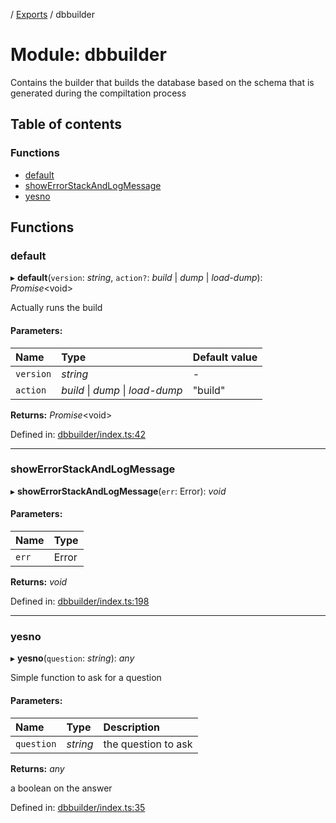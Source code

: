 [](../README.md) / [Exports](../modules.md) / dbbuilder

# Module: dbbuilder

Contains the builder that builds the database based on the schema
that is generated during the compiltation process

## Table of contents

### Functions

- [default](dbbuilder.md#default)
- [showErrorStackAndLogMessage](dbbuilder.md#showerrorstackandlogmessage)
- [yesno](dbbuilder.md#yesno)

## Functions

### default

▸ **default**(`version`: *string*, `action?`: *build* \| *dump* \| *load-dump*): *Promise*<void\>

Actually runs the build

#### Parameters:

Name | Type | Default value |
:------ | :------ | :------ |
`version` | *string* | - |
`action` | *build* \| *dump* \| *load-dump* | "build" |

**Returns:** *Promise*<void\>

Defined in: [dbbuilder/index.ts:42](https://github.com/onzag/itemize/blob/3efa2a4a/dbbuilder/index.ts#L42)

___

### showErrorStackAndLogMessage

▸ **showErrorStackAndLogMessage**(`err`: Error): *void*

#### Parameters:

Name | Type |
:------ | :------ |
`err` | Error |

**Returns:** *void*

Defined in: [dbbuilder/index.ts:198](https://github.com/onzag/itemize/blob/3efa2a4a/dbbuilder/index.ts#L198)

___

### yesno

▸ **yesno**(`question`: *string*): *any*

Simple function to ask for a question

#### Parameters:

Name | Type | Description |
:------ | :------ | :------ |
`question` | *string* | the question to ask   |

**Returns:** *any*

a boolean on the answer

Defined in: [dbbuilder/index.ts:35](https://github.com/onzag/itemize/blob/3efa2a4a/dbbuilder/index.ts#L35)
